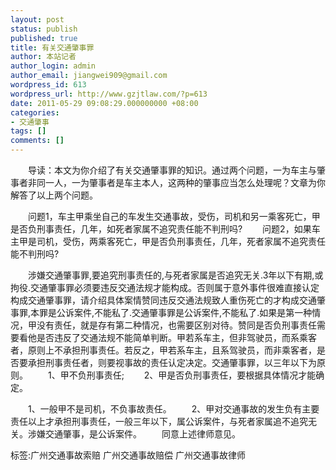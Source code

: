 ```yaml
---
layout: post
status: publish
published: true
title: 有关交通肇事罪
author: 本站记者
author_login: admin
author_email: jiangwei909@gmail.com
wordpress_id: 613
wordpress_url: http://www.gzjtlaw.com/?p=613
date: 2011-05-29 09:08:29.000000000 +08:00
categories:
- 交通肇事
tags: []
comments: []
---
```

　　导读：本文为你介绍了有关交通肇事罪的知识。通过两个问题，一为车主与肇事者非同一人，一为肇事者是车主本人，这两种的肇事应当怎么处理呢？文章为你解答了以上两个问题。　　问题1，车主甲乘坐自己的车发生交通事故，受伤，司机和另一乘客死亡，甲是否负刑事责任，几年，如死者家属不追究责任能不判刑吗?　　问题2，如果车主甲是司机，受伤，两乘客死亡，甲是否负刑事责任，几年，死者家属不追究责任能不判刑吗?　　涉嫌交通肇事罪,要追究刑事责任的,与死者家属是否追究无关.3年以下有期,或拘役.交通肇事罪必须要违反交通法规才能构成。否则属于意外事件很难直接认定构成交通肇事罪，请介绍具体案情赞同违反交通法规致人重伤死亡的才构成交通肇事罪,本罪是公诉案件,不能私了.交通肇事罪是公诉案件,不能私了.如果是第一种情况，甲没有责任，就是存有第二种情况，也需要区别对待。赞同是否负刑事责任需要看他是否违反了交通法规不能简单判断。甲若系车主，但非驾驶员，而系乘客者，原则上不承担刑事责任。若反之，甲若系车主，且系驾驶员，而非乘客者，是否要承担刑事责任者，则要视事故的责任认定决定。交通肇事罪，以三年以下为原则。　　1、甲不负刑事责任;　　2、甲是否负刑事责任，要根据具体情况才能确定。　　1、一般甲不是司机，不负事故责任。　　2、甲对交通事故的发生负有主要责任以上才承担刑事责任，一般三年以下，属公诉案件，与死者家属追不追究无关。涉嫌交通肇事，是公诉案件。　　同意上述律师意见。标签:广州交通事故索赔 广州交通事故赔偿 广州交通事故律师
